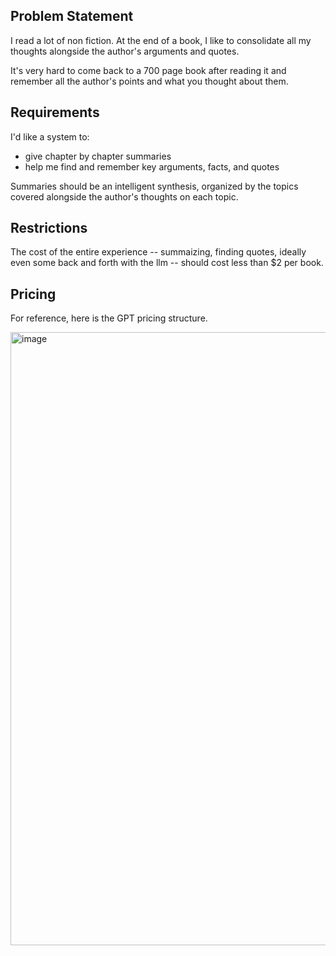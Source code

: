 ## Problem Statement
I read a lot of non fiction. At the end of a book, I like to consolidate all my thoughts alongside the author's arguments and quotes.

It's very hard to come back to a 700 page book after reading it and remember all the author's points and what you thought about them.


## Requirements
I'd like a system to:
- give chapter by chapter summaries
- help me find and remember key arguments, facts, and quotes

Summaries should be an intelligent synthesis, organized by the topics covered alongside the author's thoughts on each topic.

## Restrictions
The cost of the entire experience -- summaizing, finding quotes, ideally even some back and forth with the llm -- should cost less than $2 per book.

## Pricing
For reference, here is the GPT pricing structure.

<img width="981" alt="image" src="https://github.com/CarsonDavis/review-builder/assets/14339518/d495f99d-c815-43cf-94c9-a0f1a284ea8f">
